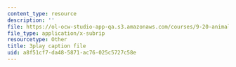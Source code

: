 ```yaml
---
content_type: resource
description: ''
file: https://ol-ocw-studio-app-qa.s3.amazonaws.com/courses/9-20-animal-behavior-fall-2013/a8f51cf7da485871ac76025c5727c58e_472226.vtt
file_type: application/x-subrip
resourcetype: Other
title: 3play caption file
uid: a8f51cf7-da48-5871-ac76-025c5727c58e
---
```

